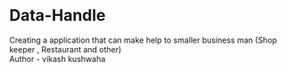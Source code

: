 # Data-Handle
Creating a application that can make help to smaller business man (Shop keeper , Restaurant and other)
<br>
Author - vikash kushwaha
